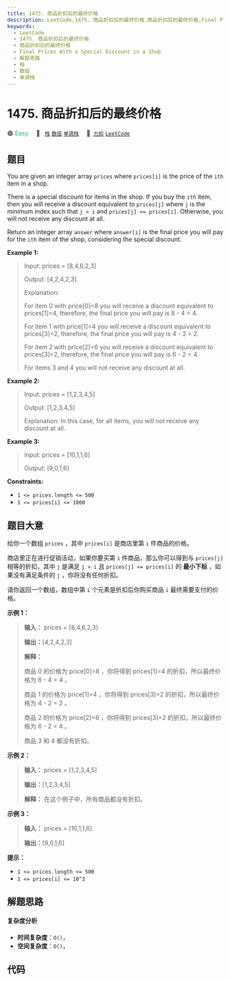 ```yaml
---
title: 1475. 商品折扣后的最终价格
description: LeetCode,1475. 商品折扣后的最终价格,商品折扣后的最终价格,Final Prices With a Special Discount in a Shop,解题思路,栈,数组,单调栈
keywords:
  - LeetCode
  - 1475. 商品折扣后的最终价格
  - 商品折扣后的最终价格
  - Final Prices With a Special Discount in a Shop
  - 解题思路
  - 栈
  - 数组
  - 单调栈
---
```


# 1475. 商品折扣后的最终价格

🟢 <font color=#15bd66>Easy</font>&emsp; 🔖&ensp; [`栈`](/tag/stack.md) [`数组`](/tag/array.md) [`单调栈`](/tag/monotonic-stack.md)&emsp; 🔗&ensp;[`力扣`](https://leetcode.cn/problems/final-prices-with-a-special-discount-in-a-shop) [`LeetCode`](https://leetcode.com/problems/final-prices-with-a-special-discount-in-a-shop)

## 题目

You are given an integer array `prices` where `prices[i]` is the price of the
`ith` item in a shop.

There is a special discount for items in the shop. If you buy the `ith` item,
then you will receive a discount equivalent to `prices[j]` where `j` is the
minimum index such that `j > i` and `prices[j] <= prices[i]`. Otherwise, you
will not receive any discount at all.

Return an integer array `answer` where `answer[i]` is the final price you will
pay for the `ith` item of the shop, considering the special discount.



**Example 1:**

> Input: prices = [8,4,6,2,3]
> 
> Output: [4,2,4,2,3]
> 
> Explanation: 
> 
> For item 0 with price[0]=8 you will receive a discount equivalent to prices[1]=4, therefore, the final price you will pay is 8 - 4 = 4.
> 
> For item 1 with price[1]=4 you will receive a discount equivalent to prices[3]=2, therefore, the final price you will pay is 4 - 2 = 2.
> 
> For item 2 with price[2]=6 you will receive a discount equivalent to prices[3]=2, therefore, the final price you will pay is 6 - 2 = 4.
> 
> For items 3 and 4 you will not receive any discount at all.

**Example 2:**

> Input: prices = [1,2,3,4,5]
> 
> Output: [1,2,3,4,5]
> 
> Explanation: In this case, for all items, you will not receive any discount at all.

**Example 3:**

> Input: prices = [10,1,1,6]
> 
> Output: [9,0,1,6]

**Constraints:**

  * `1 <= prices.length <= 500`
  * `1 <= prices[i] <= 1000`


## 题目大意

给你一个数组 `prices` ，其中 `prices[i]` 是商店里第 `i` 件商品的价格。

商店里正在进行促销活动，如果你要买第 `i` 件商品，那么你可以得到与 `prices[j]` 相等的折扣，其中 `j` 是满足 `j > i` 且
`prices[j] <= prices[i]` 的 **最小下标**  ，如果没有满足条件的 `j` ，你将没有任何折扣。

请你返回一个数组，数组中第 `i` 个元素是折扣后你购买商品 `i` 最终需要支付的价格。



**示例 1：**

> 
> 
> 
> 
> 
> **输入：** prices = [8,4,6,2,3]
> 
> **输出：**[4,2,4,2,3]
> 
> **解释：**
> 
> 商品 0 的价格为 price[0]=8 ，你将得到 prices[1]=4 的折扣，所以最终价格为 8 - 4 = 4 。
> 
> 商品 1 的价格为 price[1]=4 ，你将得到 prices[3]=2 的折扣，所以最终价格为 4 - 2 = 2 。
> 
> 商品 2 的价格为 price[2]=6 ，你将得到 prices[3]=2 的折扣，所以最终价格为 6 - 2 = 4 。
> 
> 商品 3 和 4 都没有折扣。
> 
> 

**示例 2：**

> 
> 
> 
> 
> 
> **输入：** prices = [1,2,3,4,5]
> 
> **输出：**[1,2,3,4,5]
> 
> **解释：** 在这个例子中，所有商品都没有折扣。
> 
> 

**示例 3：**

> 
> 
> 
> 
> 
> **输入：** prices = [10,1,1,6]
> 
> **输出：**[9,0,1,6]
> 
> 



**提示：**

  * `1 <= prices.length <= 500`
  * `1 <= prices[i] <= 10^3`


## 解题思路

#### 复杂度分析

- **时间复杂度**：`O()`，
- **空间复杂度**：`O()`，

## 代码

```javascript

```